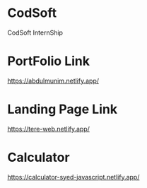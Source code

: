 # CodSoft
 CodSoft InternShip
# PortFolio Link 
 https://abdulmunim.netlify.app/
 # Landing Page Link
 https://tere-web.netlify.app/
 # Calculator
 https://calculator-syed-javascript.netlify.app/
